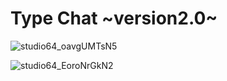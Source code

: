 # Type Chat ~version2.0~ 

![studio64_oavgUMTsN5](https://github.com/3126058535/TypeChatv2/assets/98576226/e7a70476-4462-45de-bee5-6027ffea3905)


![studio64_EoroNrGkN2](https://github.com/3126058535/TypeChatv2/assets/98576226/c6abde10-29df-4e00-a95d-5b1399350010)
